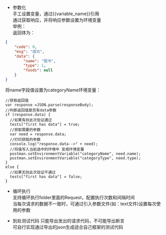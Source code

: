 + 参数化  
手工设置变量，通过{{variable_name}}引用  
通过获取响应，并将响应参数设置为环境变量  
举例：  
返回体为： 
```json
{
    "code": 0,
    "msg": "成功",
    "data": {
        "name": "图书",
        "type": 1,
        "foods": null
    }
}
```
将name字段值设置为categoryName环境变量：  
```JavaScrip
//获取返回值
var response =JSON.parse(responseBody);
//判断返回值是否有data参数
if (response.data) {
  //如果有则此次验证通过
  tests["first has data"] = true;
  //获取需要的参数
  var need = response.data;
  //打印获取的参数
  console.log("response.data-->" + need); 
  //将值写入当前选中的环境中 变成环境变量 
  postman.setEnvironmentVariable("categoryName", need.name);
  postman.setEnvironmentVariable("categoryType", need.type);
}
else {
  //如果无则此次验证不通过
  tests["first has data"] = false;
}
```
+ 循环执行  
支持循环执行folder里面的Request，配置执行次数和间隔时间  
当每次请求的数据不一致时，可通过引入参数文件(如：text文件)设置每次使用的参数  

+ 到处测试代码
只能导出发出的请求代码，不可能导出断言  
可自行实现通过导出的json生成适合自己框架的测试代码  
